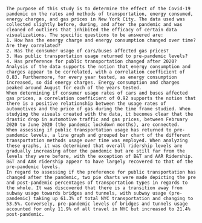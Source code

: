 	The purpose of this study is to determine the effect of the Covid-19 pandemic on the rates and methods of transportation, energy consumed, energy charges, and gas prices in New York City. The data used was collected slightly before, during, and after the pandemic and was cleaned of outliers that inhibited the efficacy of certain data visualizations. The specific questions to be answered are: 
	1. How has the energy charge and energy consumption changed over time? Are they correlated?
	2. Has the consumer usage of cars/buses affected gas prices?
	3. Has public transportation usage returned to pre-pandemic levels?
	4. Has preference for public transportation changed after 2020?
	Analysis of the data supports the notion that energy consumption and charges appear to be correlated, with a correlation coefficient of 0.83. Furthermore, for every year tested, as energy consumption increased, so did energy charges. Energy consumption and charges peaked around August for each of the years tested.
	When determining if consumer usage rates of cars and buses affected gas prices, a correlation coefficient of 0.92 supports the notion that there is a positive relationship between the usage rates of automotives and the price of gas during the time frame studied. When studying the visuals created with the data, it becomes clear that the drastic drop in automotive traffic and gas prices, between February 2020 to June 2020 (the pandemic lockdown months), are connected. 
	When assessing if public transportation usage has returned to pre-pandemic levels, a line graph and grouped bar chart of the different transportation methods usage over time was employed. When analyzing these graphs, it was determined that overall ridership levels are gradually increasing after the pandemic but are still far from the levels they were before, with the exception of B&T and AAR Ridership. B&T and AAR ridership appear to have largely recovered to that of the pre-pandemic levels.
	In regard to assessing if the preference for public transportation has changed after the pandemic, two pie charts were made depicting the pre and post-pandemic percentages of transportation types in regards to the whole. It was discovered that there is a transition away from subway usage towards bridges and tunnels, with subway usage (pre-pandemic) taking up 61.3% of total NYC transportation and changing to 53.5%. Conversely, pre-pandemic levels of bridges and tunnels usage accounted for only 11.9% of all travel in NYC but increased to 21.4% post-pandemic. 
